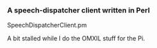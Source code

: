 ### A speech-dispatcher client written in Perl

SpeechDispatcherClient.pm

A bit stalled while I do the OMXIL stuff for the Pi.


